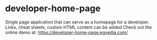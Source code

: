 # developer-home-page
Single page application that can serve as a homepage for a developer. Links, cheat sheets, custom HTML content can be added
Check out the online demo at: https://developer-home-page.egyedia.com/
